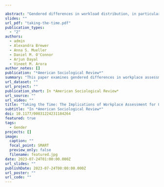 ```yaml
---

abstract: "Gendered differences in workload distribution, in particular who spends time on low-promotability workplace tasks—tasks that are essential for organizations yet do not typically lead to promotions—contribute to persistent gender inequalities in workplaces. We examined how gender is implicated in the content, quality, and consequences of one low-promotability workplace task: assessment. By analyzing real-world behavioral data that include 33,456 in-the-moment numerical and textual evaluations of 359 resident physicians (subordinates) by 285 attending physicians (superordinates) in eight U.S. hospitals, and by combining qualitative methods and machine learning, we found that, compared to men, women attendings wrote more words in their comments to residents, used more job-related terms, and were more likely to provide helpful feedback, particularly when residents were struggling. Additionally, we found women residents were less likely to receive substantive evaluations, regardless of attending gender. Our findings suggest that workplace assessment is gendered in three ways: women (superordinates) spend more time on this low-promotability task, they are more cognitively engaged with assessment, and women (subordinates) are less likely to fully benefit from quality assessment. We conclude that workplaces would benefit from addressing pervasive inequalities hidden within workplace assessment, equalizing not only who provides this assessment work, but who does it well and equitably."
slides: ""
url_pdf: "taking-the-time.pdf"
publication_types:
  - "2"
authors:
  - admin
  - Alexandra Brewer
  - Anna S. Mueller
  - Daniel M. O'Connor
  - Arjun Dayal
  - Vineet M. Arora
author_notes: []
publication: "*American Sociological Review*"
summary: "This paper examines gendered differences in workplace assessment in eight U.S. hospitals, finding that, compared to men, women attendings wrote more words in their comments to residents, used more job-related terms, and were more likely to provide helpful feedback, particularly when residents were struggling, while women residents were less likely to receive substantive evaluations."
url_dataset: ""
url_project: ""
publication_short: In *American Sociological Review*
url_source: ""
url_video: ""
title: "Taking the Time: The Implications of Workplace Assessment for Organizational Gender Inequality"
subtitle: "In *American Sociological Review*"
doi: 10.1177/00031224231184264
featured: true
tags:
  - Gender
projects: []
image:
  caption: ""
  focal_point: SMART
  preview_only: false
  filename: featured.jpg
date: 2023-07-24T01:00:00.000Z
url_slides: ""
publishDate: 2023-07-24T00:00:00.000Z
url_poster: ""
url_code: ""
---
```


